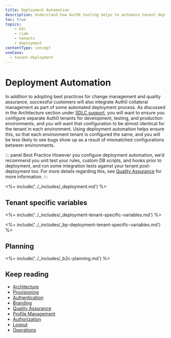 ```yaml
---
title: Deployment Automation
description: Understand how Auth0 tooling helps to automate tenant deployment
toc: true
topics:
    - b2c
    - ciam
    - tenants
    - deployment
contentType: concept
useCase:
  - tenant-deployment
---
```


# Deployment Automation

In addition to adopting best practices for change management and quality assurance, successful customers will also integrate Auth0 collateral management as part of some automated deployment process. As discussed in the Architecture section under [SDLC support](/architecture-scenarios/b2c/b2c-architecture#sdlc-support), you will want to ensure you configure separate Auth0 tenants for development, testing, and production environments, and you will want that configuration to be almost identical for the tenant in each environment. Using deployment automation helps ensure this, so that each environment tenant is configured the same, and you will be less likely to see bugs show up as a result of mismatched configurations between environments.

::: panel Best Practice
However you configure deployment automation, we’d recommend you unit test your rules, custom DB scripts, and hooks prior to deployment, and run some integration tests against your tenant post-deployment too. For more details regarding this, see [Quality Assurance](/architecture-scenarios/b2c/b2c-qa) for more information.
:::

<%= include('../_includes/_deployment.md') %>

## Tenant specific variables

<%= include('../_includes/_deployment-tenant-specific-variables.md') %>

<%= include('../_includes/_bp-deployment-tenant-specific-variables.md') %>

## Planning

<%= include('../_includes/_b2c-planning.md') %>

## Keep reading

* [Architecture](/architecture-scenarios/b2c/b2c-architecture)
* [Provisioning](/architecture-scenarios/b2c/b2c-provisioning)
* [Authentication](/architecture-scenarios/b2c/b2c-authentication)
* [Branding](/architecture-scenarios/b2c/b2c-branding)
* [Quality Assurance](/architecture-scenarios/b2c/b2c-qa)
* [Profile Management](/architecture-scenarios/b2c/b2c-profile-mgmt)
* [Authorization](/architecture-scenarios/b2c/b2c-authorization)
* [Logout](/architecture-scenarios/b2c/b2c-logout)
* [Operations](/architecture-scenarios/b2c/b2c-operations)
